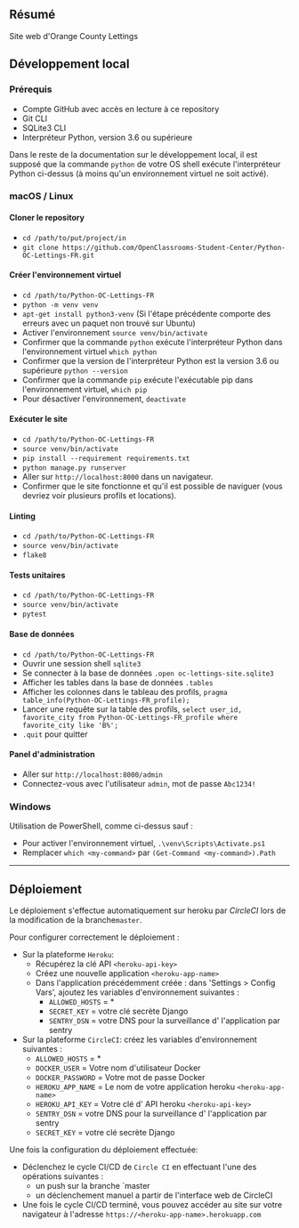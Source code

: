 ## Résumé

Site web d'Orange County Lettings

## Développement local

### Prérequis

- Compte GitHub avec accès en lecture à ce repository
- Git CLI
- SQLite3 CLI
- Interpréteur Python, version 3.6 ou supérieure

Dans le reste de la documentation sur le développement local, il est supposé que la commande `python` de votre OS shell exécute l'interpréteur Python ci-dessus (à moins qu'un environnement virtuel ne soit activé).

### macOS / Linux

#### Cloner le repository

- `cd /path/to/put/project/in`
- `git clone https://github.com/OpenClassrooms-Student-Center/Python-OC-Lettings-FR.git`

#### Créer l'environnement virtuel

- `cd /path/to/Python-OC-Lettings-FR`
- `python -m venv venv`
- `apt-get install python3-venv` (Si l'étape précédente comporte des erreurs avec un paquet non trouvé sur Ubuntu)
- Activer l'environnement `source venv/bin/activate`
- Confirmer que la commande `python` exécute l'interpréteur Python dans l'environnement virtuel
`which python`
- Confirmer que la version de l'interpréteur Python est la version 3.6 ou supérieure `python --version`
- Confirmer que la commande `pip` exécute l'exécutable pip dans l'environnement virtuel, `which pip`
- Pour désactiver l'environnement, `deactivate`

#### Exécuter le site

- `cd /path/to/Python-OC-Lettings-FR`
- `source venv/bin/activate`
- `pip install --requirement requirements.txt`
- `python manage.py runserver`
- Aller sur `http://localhost:8000` dans un navigateur.
- Confirmer que le site fonctionne et qu'il est possible de naviguer (vous devriez voir plusieurs profils et locations).

#### Linting

- `cd /path/to/Python-OC-Lettings-FR`
- `source venv/bin/activate`
- `flake8`

#### Tests unitaires

- `cd /path/to/Python-OC-Lettings-FR`
- `source venv/bin/activate`
- `pytest`

#### Base de données

- `cd /path/to/Python-OC-Lettings-FR`
- Ouvrir une session shell `sqlite3`
- Se connecter à la base de données `.open oc-lettings-site.sqlite3`
- Afficher les tables dans la base de données `.tables`
- Afficher les colonnes dans le tableau des profils, `pragma table_info(Python-OC-Lettings-FR_profile);`
- Lancer une requête sur la table des profils, `select user_id, favorite_city from
  Python-OC-Lettings-FR_profile where favorite_city like 'B%';`
- `.quit` pour quitter

#### Panel d'administration

- Aller sur `http://localhost:8000/admin`
- Connectez-vous avec l'utilisateur `admin`, mot de passe `Abc1234!`

### Windows

Utilisation de PowerShell, comme ci-dessus sauf :

- Pour activer l'environnement virtuel, `.\venv\Scripts\Activate.ps1` 
- Remplacer `which <my-command>` par `(Get-Command <my-command>).Path`

____

## Déploiement

Le déploiement s'effectue automatiquement sur heroku par *CircleCI* lors de la modification de la branche`master`.

Pour configurer correctement le déploiement :
  * Sur la plateforme `Heroku`:
    * Récupérez la clé API `<heroku-api-key>`
    * Créez une nouvelle application `<heroku-app-name>`
    * Dans l'application précédemment créée : dans 'Settings > Config Vars', 
ajoutez les variables d'environnement suivantes :
      * `ALLOWED_HOSTS` = *
      * `SECRET_KEY` = votre clé secrète Django
      * `SENTRY_DSN` = votre DNS pour la surveillance d' l'application par sentry
  * Sur la plateforme `CircleCI`: créez les variables d'environnement suivantes :
    * `ALLOWED_HOSTS` = *
    * `DOCKER_USER` = Votre nom d'utilisateur Docker
    * `DOCKER_PASSWORD` = Votre mot de passe Docker
    * `HEROKU_APP_NAME` = Le nom de votre application heroku `<heroku-app-name>`
    * `HEROKU_API_KEY` = Votre clé d' API heroku `<heroku-api-key>`
    * `SENTRY_DSN` = votre DNS pour la surveillance d' l'application par sentry
    * `SECRET_KEY` = votre clé secrète Django

Une fois la configuration du déploiement effectuée:
  * Déclenchez le cycle CI/CD de `Circle CI` en effectuant l'une des opérations suivantes :
    * un push sur la branche `master
    * un déclenchement manuel a partir de l'interface web de CircleCI
  * Une fois le cycle CI/CD terminé, 
vous pouvez accéder au site sur votre navigateur à l'adresse `https://<heroku-app-name>.herokuapp.com`